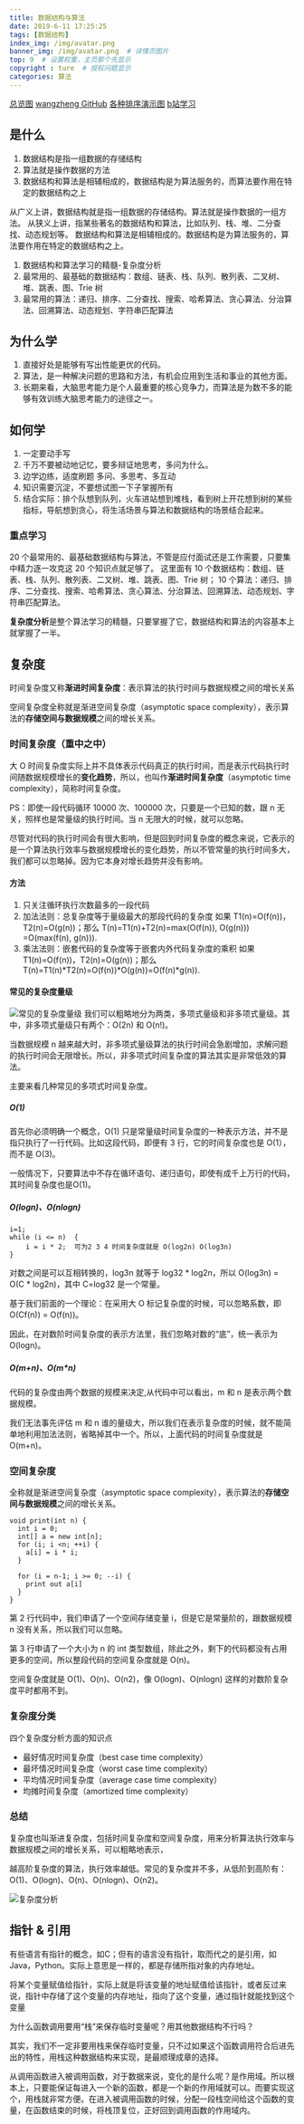 ```yaml
---
title: 数据结构与算法
date: 2019-6-11 17:25:25
tags: [数据结构]
index_img: /img/avatar.png
banner_img: /img/avatar.png  # 详情页图片
top: 9  # 设置权重，主页那个先显示
copyright : ture  # 授权问题显示
categories: 算法
---
```


<!-- more -->

[总览图](https://images.cnblogs.com/cnblogs_com/luoyangyang/1573981/t_191126033120%E6%95%B0%E6%8D%AE%E7%BB%93%E6%9E%84%E4%B8%8E%E7%AE%97%E6%B3%95%E6%80%BB%E8%A7%88%E5%9B%BE.jpg)
[wangzheng GitHub](https://github.com/wangzheng0822/algo/tree/master/python)
[各种排序演示图](https://visualgo.net/en)
[b站学习](https://www.bilibili.com/video/av685670)
## 是什么
1. 数据结构是指一组数据的存储结构
2. 算法就是操作数据的方法
3. 数据结构和算法是相辅相成的，数据结构是为算法服务的，而算法要作用在特定的数据结构之上

从广义上讲，数据结构就是指一组数据的存储结构。算法就是操作数据的一组方法。
从狭义上讲，指某些著名的数据结构和算法，比如队列、栈、堆、二分查找、动态规划等。
数据结构和算法是相辅相成的。数据结构是为算法服务的，算法要作用在特定的数据结构之上。

1. 数据结构和算法学习的精髓-复杂度分析
2. 最常用的、最基础的数据结构：数组、链表、栈、队列、散列表、二叉树、堆、跳表、图、Trie 树
3. 最常用的算法：递归、排序、二分查找、搜索、哈希算法、贪心算法、分治算法、回溯算法、动态规划、字符串匹配算法
## 为什么学
1. 直接好处是能够有写出性能更优的代码。
2. 算法，是一种解决问题的思路和方法，有机会应用到生活和事业的其他方面。
3. 长期来看，大脑思考能力是个人最重要的核心竞争力，而算法是为数不多的能够有效训练大脑思考能力的途径之一。

## 如何学

1. 一定要动手写
2. 千万不要被动地记忆，要多辩证地思考，多问为什么。
3. 边学边练，适度刷题  多问、多思考、多互动
4. 知识需要沉淀，不要想试图一下子掌握所有
5. 结合实际：排个队想到队列，火车进站想到堆栈，看到树上开花想到树的某些指标，导航想到贪心，将生活场景与算法和数据结构的场景结合起来。

### 重点学习

20 个最常用的、最基础数据结构与算法，不管是应付面试还是工作需要，只要集中精力逐一攻克这 20 个知识点就足够了。
这里面有 10 个数据结构：数组、链表、栈、队列、散列表、二叉树、堆、跳表、图、Trie 树；
10 个算法：递归、排序、二分查找、搜索、哈希算法、贪心算法、分治算法、回溯算法、动态规划、字符串匹配算法。

**复杂度分析**是整个算法学习的精髓，只要掌握了它，数据结构和算法的内容基本上就掌握了一半。

## 复杂度

时间复杂度又称**渐进时间复杂度**：表示算法的执行时间与数据规模之间的增长关系

空间复杂度全称就是渐进空间复杂度（asymptotic space complexity），表示算法的**存储空间与数据规模**之间的增长关系。


### 时间复杂度（重中之中）

大 O 时间复杂度实际上并不具体表示代码真正的执行时间，而是表示代码执行时间随数据规模增长的**变化趋势**，所以，也叫作**渐进时间复杂度**（asymptotic time complexity），简称时间复杂度。

PS：即使一段代码循环 10000 次、100000 次，只要是一个已知的数，跟 n 无关，照样也是常量级的执行时间。当 n 无限大的时候，就可以忽略。

尽管对代码的执行时间会有很大影响，但是回到时间复杂度的概念来说，它表示的是一个算法执行效率与数据规模增长的变化趋势，所以不管常量的执行时间多大，我们都可以忽略掉。因为它本身对增长趋势并没有影响。

#### 方法
1. 只关注循环执行次数最多的一段代码
2. 加法法则：总复杂度等于量级最大的那段代码的复杂度
如果 T1(n)=O(f(n))，T2(n)=O(g(n))；那么 T(n)=T1(n)+T2(n)=max(O(f(n)), O(g(n))) =O(max(f(n), g(n))).
3. 乘法法则：嵌套代码的复杂度等于嵌套内外代码复杂度的乘积
如果 T1(n)=O(f(n))，T2(n)=O(g(n))；那么 T(n)=T1(n)*T2(n)=O(f(n))*O(g(n))=O(f(n)*g(n)).

#### 常见的复杂度量级
![常见的复杂度量级](https://images.cnblogs.com/cnblogs_com/luoyangyang/1573981/t_191126035226%E5%B8%B8%E8%A7%81%E5%A4%8D%E6%9D%82%E5%BA%A6%E9%87%8F%E7%BA%A7.jpg)
我们可以粗略地分为两类，多项式量级和非多项式量级。其中，非多项式量级只有两个：O(2n) 和 O(n!)。

当数据规模 n 越来越大时，非多项式量级算法的执行时间会急剧增加，求解问题的执行时间会无限增长。所以，非多项式时间复杂度的算法其实是非常低效的算法。

主要来看几种常见的多项式时间复杂度。

##### O(1)
首先你必须明确一个概念，O(1) 只是常量级时间复杂度的一种表示方法，并不是指只执行了一行代码。比如这段代码，即便有 3 行，它的时间复杂度也是 O(1），而不是 O(3)。

一般情况下，只要算法中不存在循环语句、递归语句，即使有成千上万行的代码，其时间复杂度也是Ο(1)。

##### O(logn)、O(nlogn)
```
i=1;
while (i <= n)  {
    i = i * 2;  可为2 3 4 时间复杂度就是 O(log2n) O(log3n)
}
```
对数之间是可以互相转换的，log3n 就等于 log32 * log2n，所以 O(log3n) = O(C *  log2n)，其中 C=log32 是一个常量。

基于我们前面的一个理论：在采用大 O 标记复杂度的时候，可以忽略系数，即 O(Cf(n)) = O(f(n))。

因此，在对数阶时间复杂度的表示方法里，我们忽略对数的“底”，统一表示为 O(logn)。

##### O(m+n)、O(m*n)
代码的复杂度由两个数据的规模来决定,从代码中可以看出，m 和 n 是表示两个数据规模。

我们无法事先评估 m 和 n 谁的量级大，所以我们在表示复杂度的时候，就不能简单地利用加法法则，省略掉其中一个。所以，上面代码的时间复杂度就是 O(m+n)。

### 空间复杂度
全称就是渐进空间复杂度（asymptotic space complexity），表示算法的**存储空间与数据规模**之间的增长关系。
```
void print(int n) {
  int i = 0;
  int[] a = new int[n];
  for (i; i <n; ++i) {
    a[i] = i * i;
  }

  for (i = n-1; i >= 0; --i) {
    print out a[i]
  }
}
```
第 2 行代码中，我们申请了一个空间存储变量 i，但是它是常量阶的，跟数据规模 n 没有关系，所以我们可以忽略。

第 3 行申请了一个大小为 n 的 int 类型数组，除此之外，剩下的代码都没有占用更多的空间，所以整段代码的空间复杂度就是 O(n)。

空间复杂度就是 O(1)、O(n)、O(n2)，像 O(logn)、O(nlogn) 这样的对数阶复杂度平时都用不到。

### 复杂度分类

四个复杂度分析方面的知识点
- 最好情况时间复杂度（best case time complexity）
- 最坏情况时间复杂度（worst case time complexity）
- 平均情况时间复杂度（average case time complexity）
- 均摊时间复杂度（amortized time complexity）

### 总结

复杂度也叫渐进复杂度，包括时间复杂度和空间复杂度，用来分析算法执行效率与数据规模之间的增长关系，可以粗略地表示，

越高阶复杂度的算法，执行效率越低。常见的复杂度并不多，从低阶到高阶有：O(1)、O(logn)、O(n)、O(nlogn)、O(n2)。

![复杂度分析](https://images.cnblogs.com/cnblogs_com/luoyangyang/1573981/t_191126062213%E5%A4%8D%E6%9D%82%E5%BA%A6%E6%95%88%E7%8E%87%E5%88%86%E6%9E%90.jpg)

## 指针 & 引用

有些语言有指针的概念，如C；但有的语言没有指针，取而代之的是引用，如Java，Python。实际上意思是一样的，都是存储所指对象的内存地址。

将某个变量赋值给指针，实际上就是将该变量的地址赋值给该指针，或者反过来说，指针中存储了这个变量的内存地址，指向了这个变量，通过指针就能找到这个变量


为什么函数调用要用“栈”来保存临时变量呢？用其他数据结构不行吗？

其实，我们不一定非要用栈来保存临时变量，只不过如果这个函数调用符合后进先出的特性，用栈这种数据结构来实现，是最顺理成章的选择。

从调用函数进入被调用函数，对于数据来说，变化的是什么呢？是作用域。所以根本上，只要能保证每进入一个新的函数，都是一个新的作用域就可以。而要实现这个，用栈就非常方便。在进入被调用函数的时候，分配一段栈空间给这个函数的变量，在函数结束的时候，将栈顶复位，正好回到调用函数的作用域内。